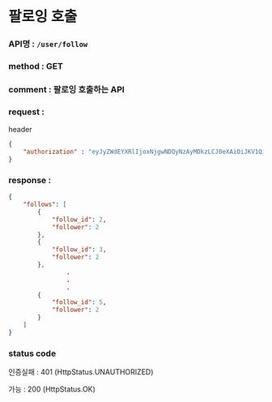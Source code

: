 # 팔로잉 호출
### API명 : `/user/follow`

### method : GET

### comment : 팔로잉 호출하는 API

### request :

header
~~~json
{
    "authorization" : "eyJyZWdEYXRlIjoxNjgwNDQyNzAyMDkzLCJ0eXAiOiJKV1QiLCJhbGciOiJIUzM4NCJ9.eyJ1c2VyTnVtIjoxLCJuaWNrTmFtZSI6Iuq5gOycpOyEnSIsImxvZ2luVGltZSI6IjIwMjMtMDQtMDIgMjI6Mzg6MjEiLCJleHAiOjE3MTE5Nzg3MDJ9.olRfjapd3Sm29ECSX71A7Zn_PNPl8BD5jJcqNbcPj-JwuT_MDZ5XdTIU4fCQm3PT"
}
~~~

### response :
~~~json
{
    "follows": [
        {
            "follow_id": 2,
            "follower": 2
        },
        {
            "follow_id": 3,
            "follower": 2
        },
                .
                .
                .
        {
            "follow_id": 5,
            "follower": 2
        }
    ]
}
~~~

### status code
인증실패 : 401 (HttpStatus.UNAUTHORIZED)

가능 : 200 (HttpStatus.OK)